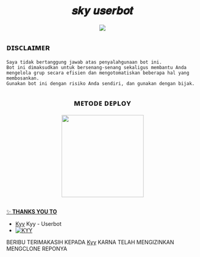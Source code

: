 <h1 align="center">𝒔𝒌𝒚 𝒖𝒔𝒆𝒓𝒃𝒐𝒕</h1>

<p align="center">
    </p>


<p align="center">
  <img src="https://telegra.ph/file/317805b62122526722fd9.jpg">
</p>


## ᴅɪsᴄʟᴀɪᴍᴇʀ

```
Saya tidak bertanggung jawab atas penyalahgunaan bot ini.
Bot ini dimaksudkan untuk bersenang-senang sekaligus membantu Anda
mengelola grup secara efisien dan mengotomatiskan beberapa hal yang membosankan.
Gunakan bot ini dengan risiko Anda sendiri, dan gunakan dengan bijak.
```


<h2 align="center">
   ᴍᴇᴛᴏᴅᴇ ᴅᴇᴘʟᴏʏ
</h2>

<p align="center">
<a href="https://dashboard.heroku.com/new?template=https://github.com/Skyy112/sky-userbot"><img src="https://img.shields.io/badge/Deploy%20To%20Heroku-blueviolet?style=for-the-badge&logo=heroku" width="215""/</a>  


##

✨ **THANKS YOU TO**
*   [Kyy](https://github.com/muhammadrizky16/Kyy-Userbot)   Kyy - Userbot
*   [![KYY](https://img.shields.io/badge/repo.kyy-white)](https://github.com/muhammadrizky16/Kyy-Userbot)

BERIBU TERIMAKASIH KEPADA   [Kyy](https://github.com/muhammadrizky16/Kyy-Userbot)
KARNA TELAH MENGIZINKAN MENGCLONE REPONYA
